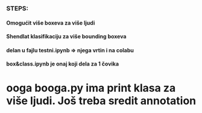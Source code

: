 ### STEPS:
#### Omogućit više boxeva za više ljudi
#### Shendlat klasifikaciju za više bounding boxeva
#### delan u fajlu testni.ipynb => njega vrtin i na colabu
#### box&class.ipynb je onaj koji dela za 1 čovika

# ooga booga.py ima print klasa za više ljudi. Još treba sredit annotation
